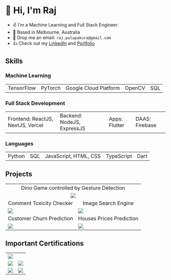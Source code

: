 # 👋 Hi, I'm Raj

- ✌️ I'm a Machine Learning and Full Stack Engineer.
- 📍 Based in Melbourne, Australia
- 📨 Drop me an email: `raj.pulapakura@gmail.com`
- 👍 Check out my [LinkedIn](https://www.linkedin.com/in/raj-pulapakura-9b2348234/) and [Portfolio](https://rajp.vercel.app/)

## Skills

<table>
  <tr>
    <h3>Machine Learning</h3>
  </tr>
  <tr>
    <td>TensorFlow</td>
    <td>PyTorch</td>
    <td>Google Cloud Platform</td>
    <td>OpenCV</td>
    <td>SQL</td>
</tr>
</table>

<table>
  <tr>
    <h3>Full Stack Development</h3>
  </tr>
  <tr>
    <td>Frontend: ReactJS, NextJS, Vercel</td>
    <td>Backend: NodeJS, ExpressJS </td>
    <td>Apps: Flutter</td>
    <td>DAAS: Firebase</td>
  </tr>
</table>

<table>
  <tr>
    <h3>Languages</h3>
  </tr>
  <tr>
    <td>Python</td>
    <td>SQL</td>
    <td>JavaScript, HTML, CSS</td>
    <td>TypeScript</td>
    <td>Dart</td>
</tr>
</table>
  
## Projects

<table border="0">
 <tr>
    <td colspan="2" align="center">Dino Game controlled by Gesture Detection</td>
 </tr>
 <tr>
    <td colspan="2" align="center"><img src="https://github.com/raj-pulapakura/raj-pulapakura/assets/87762282/8939495e-86cf-4e88-b648-01fbad891a27" /></td>
 </tr>
   <tr>
    <td align="center">Comment Toxicity Checker</td>
    <td align="center">Image Search Engine</td>
 </tr>
 <tr>
    <td><img src="https://github.com/raj-pulapakura/raj-pulapakura/assets/87762282/5913fe56-4c8e-4e69-8b44-ffe6281f4353" /></td>
    <td><img src="https://github.com/raj-pulapakura/raj-pulapakura/assets/87762282/d9fa78ec-b307-4522-876d-d9062c65f772" /></td>
 </tr>
 <tr>
    <td align="center">Customer Churn Prediction</td>
    <td align="center">Houses Prices Prediction</td>
 </tr>
 <tr>
    <td><img src="https://github.com/raj-pulapakura/raj-pulapakura/assets/87762282/b9da2432-cea5-4a55-ad0f-dca974ada9bd" /></td>
    <td><img src="https://github.com/raj-pulapakura/raj-pulapakura/assets/87762282/33c57bf8-5d36-4e0b-a121-79617b22bd51" /></td>
 </tr>
</table>

## Important Certifications

<table border="0">
 <tr>
    <td colspan="2"><img src="https://github.com/raj-pulapakura/raj-pulapakura/assets/87762282/acc1e709-2566-497c-a554-1fa04a3dc305" /></td>
 </tr>
 <tr>
    <td><img src="https://github.com/raj-pulapakura/raj-pulapakura/assets/87762282/1b56d620-ac64-4811-b05e-f3af8cd6817e" /></td>
    <td><img src="https://github.com/raj-pulapakura/raj-pulapakura/assets/87762282/3ffa23ce-d7da-4206-b3c8-37dd603592e0" /></td>
 </tr>
 <tr>
    <td><img src="https://github.com/raj-pulapakura/raj-pulapakura/assets/87762282/dde0dfb6-eb30-4bf8-98a7-406c23feb198" /></td>
    <td><img src="https://github.com/raj-pulapakura/raj-pulapakura/assets/87762282/da578d6e-626f-417c-a030-8c4f03028030" /></td>
 </tr>
</table>
